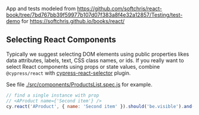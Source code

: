 App and tests modeled from https://github.com/softchris/react-book/tree/7bd767bb39f59977b107d07f383a8f4e32a12857/Testing/test-demo for https://softchris.github.io/books/react/

## Selecting React Components

Typically we suggest selecting DOM elements using public properties likes data attributes, labels, text, CSS class names, or ids. If you really want to select React components using props or state values, combine `@cypress/react` with [cypress-react-selector](https://github.com/abhinaba-ghosh/cypress-react-selector) plugin.

See file [./src/components/ProductsList.spec.js](./src/components/ProductsList.spec.js) for example.

```js
// find a single instance with prop
// <AProduct name={'Second item'} />
cy.react('AProduct', { name: 'Second item' }).should('be.visible').and('have.text', 'Second item')
```
